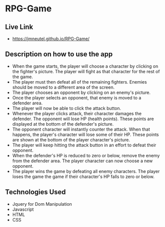 # RPG-Game

## Live Link 
 - https://jmneutel.github.io/RPG-Game/

## Description on how to use the app

- When the game starts, the player will choose a character by clicking on the fighter's picture. The player will fight as that character for the rest of the game.
- The player must then defeat all of the remaining fighters. Enemies should be moved to a different area of the screen.
- The player chooses an opponent by clicking on an enemy's picture.
- Once the player selects an opponent, that enemy is moved to a defender area.
- The player will now be able to click the attack button.
- Whenever the player clicks attack, their character damages the defender. The opponent will lose HP (health points). These points are displayed at the bottom of the defender's picture.
- The opponent character will instantly counter the attack. When that happens, the player's character will lose some of their HP. These points are shown at the bottom of the player character's picture.
- The player will keep hitting the attack button in an effort to defeat their opponent.
- When the defender's HP is reduced to zero or below, remove the enemy from the defender area. The player character can now choose a new opponent.
- The player wins the game by defeating all enemy characters. The player loses the game the game if their character's HP falls to zero or below.


## Technologies Used

- Jquery for Dom Manipulation
- Javascript
- HTML
- CSS
